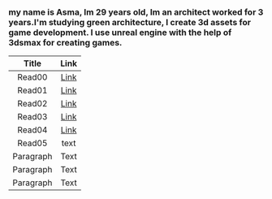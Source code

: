 ### my name is Asma, Im 29 years old, Im an architect worked for 3 years.I'm studying green architecture, I create 3d assets for game development. I use unreal engine with the help of 3dsmax for creating games.

| Title      | Link |
| :-----------: | :-----------: |
| Read00      | [Link](https://asmabatttikhi.github.io/Reading-Notes/Read00)       |
| Read01      | [Link](https://asmabatttikhi.github.io/Reading-Notes/Read01)       |
| Read02      | [Link](https://asmabatttikhi.github.io/Reading-Notes/Read02)       |
| Read03      | [Link](https://asmabatttikhi.github.io/Reading-Notes/Read03)       |
| Read04      | [Link](https://asmabatttikhi.github.io/Reading-Notes/Read04)       |
| Read05      | text     |
| Paragraph   | Text        |
| Paragraph   | Text        |
| Paragraph   | Text        |